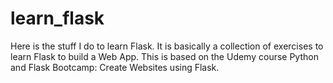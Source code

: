 # learn_flask
Here is the stuff I do to learn Flask.
It is basically a collection of exercises to learn Flask to build a Web App. 
This is based on the Udemy course Python and Flask Bootcamp: Create Websites using Flask.
